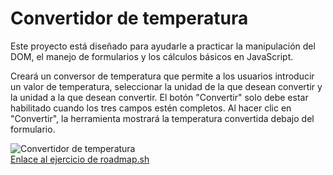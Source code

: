 <h1>Convertidor de temperatura</h1>

<p>Este proyecto está diseñado para ayudarle a practicar la manipulación del DOM, el manejo de formularios y los cálculos básicos en JavaScript.</p>
    
<p>Creará un conversor de temperatura que permite a los usuarios introducir un valor de temperatura, seleccionar la unidad de la que desean convertir y la unidad a la que desean convertir. El botón "Convertir" solo debe estar habilitado cuando los tres campos estén completos. Al hacer clic en "Convertir", la herramienta mostrará la temperatura convertida debajo del formulario.</p>

<img src="temperature-converter-png" alt="Convertidor de temperatura">
<br>
<a href="https://roadmap.sh/projects/temperature-converter" target="_blank">Enlace al ejercicio de roadmap.sh</a>